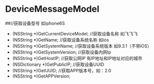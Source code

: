 # DeviceMessageModel

##//获取设备型号 如iphone6S
+ (NSString *)GetCurrentDeviceModel;
//获取设备名称 如飞飞飞
+ (NSString *)GetName;
//获取设备系统名称 如ios
+ (NSString *)GetSystemName;
//获取设备系统版本 如9.3.1（不带iOS）
+ (NSString *)GetSystemVersion;
//获取设备内网Ip
+ (NSString *)GetHostIP;
//获取公网IP 有IP地址和IP地址对应的城市
+ (NSDictionary *)GetPublicIP;
//获取设备UUID
+ (NSString *)GetUUID;
//获取APP版本号，如：2.0
+ (NSString *)GetAPPVersion;
